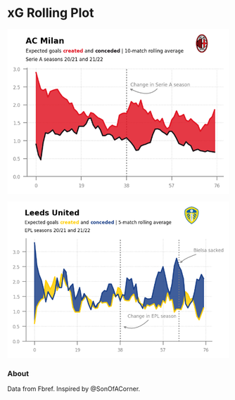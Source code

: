 # xG Rolling Plot

![xG-rolling-plot](ACMilan/figures/ACM-xG-rolling-plot.png)

![xG-rolling-plot](LeedsUnited/figures/Leeds-xG-rolling-plot.png)

### About

Data from Fbref. Inspired by @SonOfACorner.